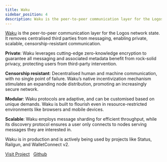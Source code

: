 ```yaml
---
title: Waku 
sidebar_position: 4
description: Waku is the peer-to-peer communication layer for the Logos Network State.
---
```


<p><u>Waku</u> is the peer-to-peer communication layer for the Logos network state. It removes centralised third parties from messaging, enabling private, scalable, censorship-resistant communication.</p>

**Private**: Waku leverages cutting-edge zero-knowledge encryption to guarantee all messaging and associated metadata benefit from rock-solid privacy, protecting users from third-party intervention.

**Censorship resistant**: Decentralised human and machine communication, with no single point of failure. Waku’s native incentivization mechanism stimulates an expanding node distribution, promoting an increasingly secure network.

**Modular**: Waku protocols are adaptive, and can be customised based on unique demands. Waku is built to flourish even in resource-restricted environments like browsers and mobile devices.

**Scalable**: Waku employs message sharding for efficient throughput, while its discovery protocol ensures a user only connects to nodes serving messages they are interested in.

Waku is in production and is actively being used by projects like Status, Railgun, and WalletConnect v2.


[Visit Project](https://waku.org/) &nbsp; [Github](https://github.com/waku-org)